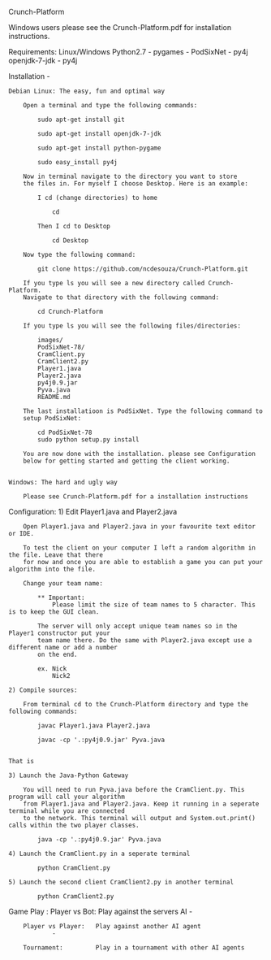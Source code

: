 Crunch-Platform

Windows users please see the Crunch-Platform.pdf for installation instructions.

Requirements:
	Linux/Windows
	Python2.7
		- pygames
		- PodSixNet
		- py4j
	openjdk-7-jdk
		- py4j

Installation -

	Debian Linux: The easy, fun and optimal way 

		Open a terminal and type the following commands:

			sudo apt-get install git

			sudo apt-get install openjdk-7-jdk

			sudo apt-get install python-pygame

			sudo easy_install py4j

		Now in terminal navigate to the directory you want to store 
		the files in. For myself I choose Desktop. Here is an example:
			
			I cd (change directories) to home
				
				cd
			
			Then I cd to Desktop

				cd Desktop

		Now type the following command:

			git clone https://github.com/ncdesouza/Crunch-Platform.git

		If you type ls you will see a new directory called Crunch-Platform. 
		Navigate to that directory with the following command:

			cd Crunch-Platform

		If you type ls you will see the following files/directories:

			images/
			PodSixNet-78/
			CramClient.py
			CramClient2.py
			Player1.java
			Player2.java
			py4j0.9.jar
			Pyva.java
			README.md

		The last installatioon is PodSixNet. Type the following command to
		setup PodSixNet:

			cd PodSixNet-78
			sudo python setup.py install

		You are now done with the installation. please see Configuration 
		below for getting started and getting the client working.


	Windows: The hard and ugly way
		
		Please see Crunch-Platform.pdf for a installation instructions

		
Configuration:
	1) Edit Player1.java and Player2.java

		Open Player1.java and Player2.java in your favourite text editor or IDE.
		
		To test the client on your computer I left a random algorithm in the file. Leave that there 
		for now and once you are able to establish a game you can put your algorithm into the file.

		Change your team name:

			** Important: 
				Please limit the size of team names to 5 character. This is to keep the GUI clean.  

			The server will only accept unique team names so in the Player1 constructor put your 
			team name there. Do the same with Player2.java except use a different name or add a number 
			on the end.

			ex. Nick
				Nick2

	2) Compile sources:

		From terminal cd to the Crunch-Platform directory and type the following commands:
		
			javac Player1.java Player2.java

			javac -cp '.:py4j0.9.jar' Pyva.java


	That is 

	3) Launch the Java-Python Gateway

		You will need to run Pyva.java before the CramClient.py. This program will call your algorithm
		from Player1.java and Player2.java. Keep it running in a seperate terminal while you are connected
		to the network. This terminal will output and System.out.print() calls within the two player classes. 

			java -cp '.:py4j0.9.jar' Pyva.java

	4) Launch the CramClient.py in a seperate terminal
			
			python CramClient.py
			
	5) Launch the second client CramClient2.py in another terminal
			
			python CramClient2.py


Game Play :
		Player vs Bot:		Play against the servers AI
				- 

		Player vs Player: 	Play against another AI agent
				- 

		Tournament:			Play in a tournament with other AI agents

